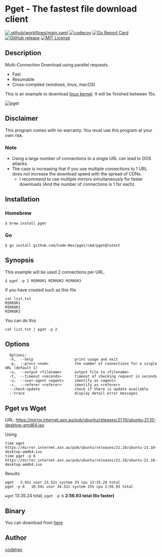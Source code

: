 Pget - The fastest file download client
=======

[![.github/workflows/main.yaml](https://github.com/Code-Hex/pget/actions/workflows/main.yaml/badge.svg)](https://github.com/Code-Hex/pget/actions/workflows/main.yaml)
[![codecov](https://codecov.io/gh/Code-Hex/pget/branch/master/graph/badge.svg?token=jUVGnY7ZlG)](undefined)
[![Go Report Card](https://goreportcard.com/badge/github.com/Code-Hex/pget)](https://goreportcard.com/report/github.com/Code-Hex/pget)
[![GitHub release](https://img.shields.io/github/release/Code-Hex/pget.svg)](https://github.com/Code-Hex/pget)
[![MIT License](http://img.shields.io/badge/license-MIT-blue.svg?style=flat)](LICENSE)
## Description

Multi-Connection Download using parallel requests.

- Fast
- Resumable
- Cross-compiled (windows, linux, macOS)

This is an example to download [linux kernel](https://www.kernel.org/). It will be finished between 15s.

![pget](https://user-images.githubusercontent.com/6500104/147878414-321c57ad-cff2-40f3-b2a4-12c30ff1363f.gif)


## Disclaimer

This program comes with no warranty. You must use this program at your own risk.

### Note

- Using a large number of connections to a single URL can lead to DOS attacks.
- The case is increasing that if you use multiple connections to 1 URL does not increase the download speed with the spread of CDNs.
  - I recommend to use multiple mirrors simultaneously for faster downloads (And the number of connections is 1 for each).

## Installation

### Homebrew

    $ brew install pget

### Go

    $ go install github.com/Code-Hex/pget/cmd/pget@latest

## Synopsis

This example will be used 2 connections per URL.

    $ pget -p 2 MIRROR1 MIRROR2 MIRROR3

If you have created such as this file

    cat list.txt
    MIRROR1
    MIRROR2
    MIRROR3

You can do this

    cat list.txt | pget -p 2

## Options

```
  Options:
  -h,  --help                   print usage and exit
  -p,  --procs <num>            the number of connections for a single URL (default 1)
  -o,  --output <filename>      output file to <filename>
  -t,  --timeout <seconds>      timeout of checking request in seconds
  -u,  --user-agent <agent>     identify as <agent>
  -r,  --referer <referer>      identify as <referer>
  --check-update                check if there is update available
  --trace                       display detail error messages
```

## Pget vs Wget

URL: https://mirror.internet.asn.au/pub/ubuntu/releases/21.10/ubuntu-21.10-desktop-amd64.iso

Using
```
time wget https://mirror.internet.asn.au/pub/ubuntu/releases/21.10/ubuntu-21.10-desktop-amd64.iso
time pget -p 6 https://mirror.internet.asn.au/pub/ubuntu/releases/21.10/ubuntu-21.10-desktop-amd64.iso
```
Results

```
wget   3.92s user 23.52s system 3% cpu 13:35.24 total
pget -p 6   10.54s user 34.52s system 25% cpu 2:56.93 total
```

`wget` 13:35.24 total, `pget -p 6` **2:56.93 total (6x faster)**

## Binary

You can download from [here](https://github.com/Code-Hex/pget/releases)

## Author

[codehex](https://twitter.com/CodeHex)

